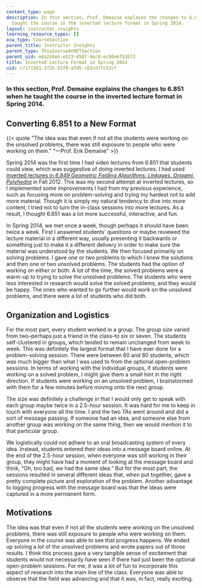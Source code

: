 ```yaml
---
content_type: page
description: In this section, Prof. Demaine explains the changes to 6.851 when he
  taught the course in the inverted lecture format in Spring 2014.
layout: instructor_insights
learning_resource_types: []
ocw_type: CourseSection
parent_title: Instructor Insights
parent_type: ThisCourseAtMITSection
parent_uid: e6a2d4eb-e523-d587-4ec8-ec90a6f535f2
title: Inverted Lecture Format in Spring 2014
uid: c71f1361-372b-53f9-a7d5-c62cd7fc52cf
---
```


### In this section, Prof. Demaine explains the changes to 6.851 when he taught the course in the inverted lecture format in Spring 2014.

Converting 6.851 to a New Format
--------------------------------

{{< quote "The idea was that even if not all the students were working on the unsolved problems, there was still exposure to people who were working on them." "—Prof. Erik Demaine" >}}

Spring 2014 was the first time I had video lectures from 6.851 that students could view, which was suggestive of doing inverted lectures. I had used [inverted lectures in _6.849 Geometric Folding Algorithms: Linkages, Origami, Polyhedra_](/courses/6-849-geometric-folding-algorithms-linkages-origami-polyhedra-fall-2012/pages/instructor-insights/inverted-lecture-format-in-fall-2012) in Fall 2012. This was my second attempt at inverted lectures, so I implemented some improvements I had from my previous experience, such as focusing more on problem-solving and trying my hardest not to add more material. Though it is simply my natural tendency to dive into more content, I tried not to turn the in-class sessions into more lectures. As a result, I thought 6.851 was a lot more successful, interactive, and fun.

In Spring 2014, we met once a week, though perhaps it should have been twice a week. First I answered students’ questions or maybe reviewed the lecture material in a different way, usually presenting it backwards or something just to make it a different delivery in order to make sure the material was understood by the students. We then focused primarily on solving problems. I gave one or two problems to which I knew the solutions and then one or two unsolved problems. The students had the option of working on either or both. A lot of the time, the solved problems were a warm-up to trying to solve the unsolved problems. The students who were less interested in research would solve the solved problems, and they would be happy. The ones who wanted to go further would work on the unsolved problems, and there were a lot of students who did both.

Organization and Logistics
--------------------------

For the most part, every student worked in a group. The group size varied from two–perhaps just a friend in the class–to six or seven. The students self-clustered in groups, which tended to remain unchanged from week to week. This was definitely the largest format that I have ever done for a problem-solving session. There were between 60 and 80 students, which was much bigger than what I was used to from the optional open-problem sessions. In terms of working with the individual groups, if students were working on a solved problem, I might give them a small hint in the right direction. If students were working on an unsolved problem, I brainstormed with them for a few minutes before moving onto the next group.

The size was definitely a challenge in that I would only get to speak with each group maybe twice in a 2.5-hour session. It was hard for me to keep in touch with everyone all the time. I and the two TAs went around and did a sort of message passing. If someone had an idea, and someone else from another group was working on the same thing, then we would mention it to that particular group.

We logistically could not adhere to an oral broadcasting system of every idea. Instead, students entered their ideas into a message board online. At the end of the 2.5-hour session, when everyone was still working in their group, they might have had a moment of looking at the message board and think, “Oh, too bad, we had the same idea.” But for the most part, the sessions resulted in several different ideas that, when put together, gave a pretty complete picture and exploration of the problem. Another advantage to logging progress with the message board was that the ideas were captured in a more permanent form.

Motivations
-----------

The idea was that even if not all the students were working on the unsolved problems, there was still exposure to people who were working on them. Everyone in the course was able to see that progress happens. We ended up solving a lot of the unsolved problems and wrote papers out of those results. I think this process gave a very tangible sense of excitement that students would not necessarily have seen if there had just been the optional open-problem sessions. For me, it was a lot of fun to incorporate this aspect of research into the main line of the class. Everyone was able to observe that the field was advancing and that it was, in fact, really exciting.